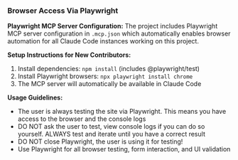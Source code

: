 ### Browser Access Via Playwright

**Playwright MCP Server Configuration:**
The project includes Playwright MCP server configuration in `.mcp.json` which automatically enables browser automation for all Claude Code instances working on this project.

**Setup Instructions for New Contributors:**
1. Install dependencies: `npm install` (includes @playwright/test)
2. Install Playwright browsers: `npx playwright install chrome`
3. The MCP server will automatically be available in Claude Code

**Usage Guidelines:**
- The user is always testing the site via Playwright. This means you have access to the browser and the console logs
- DO NOT ask the user to test, view console logs if you can do so yourself. ALWAYS test and iterate until you have a correct result
- DO NOT close Playwright, the user is using it for testing!
- Use Playwright for all browser testing, form interaction, and UI validation
